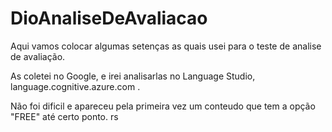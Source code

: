 # DioAnaliseDeAvaliacao

Aqui vamos colocar algumas setenças as quais usei para o teste de analise de avaliação.

As coletei no Google, e irei analisarlas no Language Studio, language.cognitive.azure.com .

Não foi dificil e apareceu pela primeira vez um conteudo que tem a opção "FREE" até certo ponto. rs
